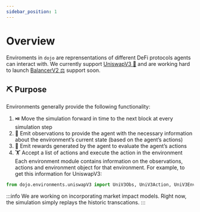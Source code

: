 ```yaml
---
sidebar_position: 1
---
```


# Overview

Enviroments in `dojo` are reprensentations of different DeFi protocols agents can interact with.
We currently support [UniswapV3 🦄](./UniswapV3) and are working hard to launch [BalancerV2 ⚖️](./BalancerV2) support soon.

## ⛏️ Purpose
Environments generally provide the following functionality: 
1. ⏯️ Move the simulation forward in time to the next block at every simulation step
2. 🔎 Emit observations to provide the agent with the necessary information about the environment’s current state (based on the agent’s actions)
3. 🥇 Emit rewards generated by the agent to evaluate the agent’s actions
4. 🏋️ Accept a list of actions and execute the action in the environment
Each environment module contains information on the observations, actions and environment object for that environment. For example, to get this information for UniswapV3: 

```python
from dojo.environments.uniswapV3 import UniV3Obs, UniV3Action, UniV3Env
```


<!-- Let’s go through a dojo use-case of a trader trading on a UniswapV3 pool, who wants to measure its wealth generated over time: 


At every block (= simulation step) Uniswap (=environment) emits protocol information such as the pool’s tokens, the pool’s trading fees and the pool’s token prices (= observations), as well as its wealth generated (=reward) by the trade (= action) to the trader (=agent). The trader’s strategy can process those observations and rewards to decide on what trade to make next. 


```python
from dojo.environments.uniswapV3 import UniV3Obs, UniV3Action, UniV3Env
``` -->

<!-- ## Market Impact

Market impact describes how your policy actions will affect the behaviour of the other agents in the simulation.  
For example, while you can backtest on historical trade data, if you make significant actions on the exchange during the simulation, the market would likely have reacted to your actions.  

Each environment in `dojo` allows you to select different market impact models for your simulation.  -->

:::info
We are working on incorporating market impact models. Right now, the simulation simply replays the historic transcations.
:::
